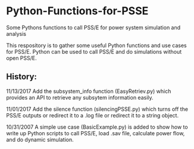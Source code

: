 # Python-Functions-for-PSSE
Some Pythons functions to call PSS/E for power system simulation and analysis

This respository is to gather some useful Python functions and use cases for PSS/E.
Python can be used to call PSS/E and do simulations without open PSS/E.

## History:
11/13/2017
Add the subsystem_info function (EasyRetriev.py) which provides an API to retrieve any subsytem information easily.

11/01/2017
Add the silence function (silencingPSSE.py) which turns off the PSS/E outputs or redirect it to a .log file or redirect it to a string object.

10/31/2007
A simple use case (BasicExample.py) is added to show how to write up Python scripts to call PSS/E, load .sav file, calculate power flow, and do dynamic simulation.
